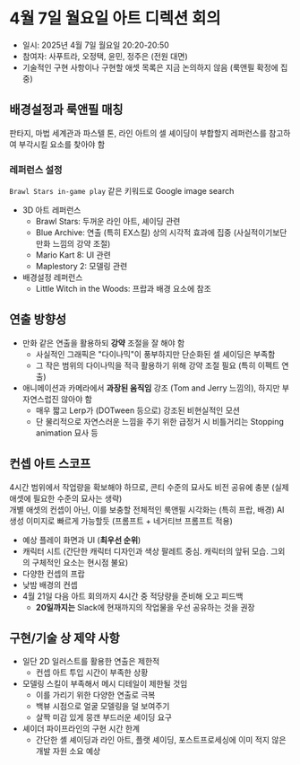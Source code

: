 # 4월 7일 월요일 아트 디렉션 회의
- 일시: 2025년 4월 7일 월요일 20:20-20:50
- 참여자: 사푸트라, 오정택, 윤민, 정주은 (전원 대면)
- 기술적인 구현 사항이나 구현할 애셋 목록은 지금 논의하지 않음 (룩앤필 확정에 집중)
## 배경설정과 룩앤필 매칭
판타지, 마법 세계관과 파스텔 톤, 라인 아트의 셀 셰이딩이 부합할지 레퍼런스를 참고하여 부각시킬 요소를 찾아야 함
### 레퍼런스 설정
``Brawl Stars in-game play`` 같은 키워드로 Google image search
- 3D 아트 레퍼런스
  - Brawl Stars: 두꺼운 라인 아트, 셰이딩 관련
  - Blue Archive: 연출 (특히 EX스킬) 상의 시각적 효과에 집중 (사실적이기보단 만화 느낌의 강약 조절)
  - Mario Kart 8: UI 관련
  - Maplestory 2: 모델링 관련
- 배경설정 레퍼런스
  - Little Witch in the Woods: 프랍과 배경 요소에 참조
## 연출 방향성
- 만화 같은 연출을 활용하되 **강약** 조절을 잘 해야 함
  - 사실적인 그래픽은 "다이나믹"이 풍부하지만 단순화된 셀 셰이딩은 부족함
  - 그 작은 범위의 다이나믹을 적극 활용하기 위해 강약 조절 필요 (특히 이펙트 연출)
- 애니메이션과 카메라에서 **과장된 움직임** 강조 (Tom and Jerry 느낌의), 하지만 부자연스럽진 않아야 함
  - 매우 짧고 Lerp가 (DOTween 등으로) 강조된 비현실적인 모션
  - 단 물리적으로 자연스러운 느낌을 주기 위한 급정거 시 비틀거리는 Stopping animation 묘사 등
## 컨셉 아트 스코프
4시간 범위에서 작업량을 확보해야 하므로, 콘티 수준의 묘사도 비전 공유에 충분 (실제 애셋에 필요한 수준의 묘사는 생략)
<br>
개별 애셋의 컨셉이 아닌, 이를 보충할 전체적인 룩앤필 시각화는 (특히 프랍, 배경) AI 생성 이미지로 빠르게 가능할듯 (프롬프트 + 네거티브 프롬프트 적용)

- 예상 플레이 화면과 UI (**최우선 순위**)
- 캐릭터 시트 (간단한 캐릭터 디자인과 색상 팔레트 중심. 캐릭터의 앞뒤 모습. 그외의 구체적인 요소는 현시점 불요)
- 다양한 컨셉의 프랍
- 낮밤 배경의 컨셉
- 4월 21일 다음 아트 회의까지 4시간 중 적당량을 준비해 오고 피드백
  - **20일까지는** Slack에 현재까지의 작업물을 우선 공유하는 것을 권장
## 구현/기술 상 제약 사항
- 일단 2D 일러스트를 활용한 연출은 제한적
  - 컨셉 아트 투입 시간이 부족한 상황
- 모델링 스킬이 부족해서 메시 디테일이 제한될 것임
  - 이를 가리기 위한 다양한 연출로 극복
  - 백뷰 시점으로 얼굴 모델링을 덜 보여주기
  - 살짝 미감 있게 뭉갠 부드러운 셰이딩 요구
- 셰이더 파이프라인의 구현 시간 한계
  - 간단한 셸 셰이딩과 라인 아트, 플랫 셰이딩, 포스트프로세싱에 이미 적지 않은 개발 자원 소요 예상